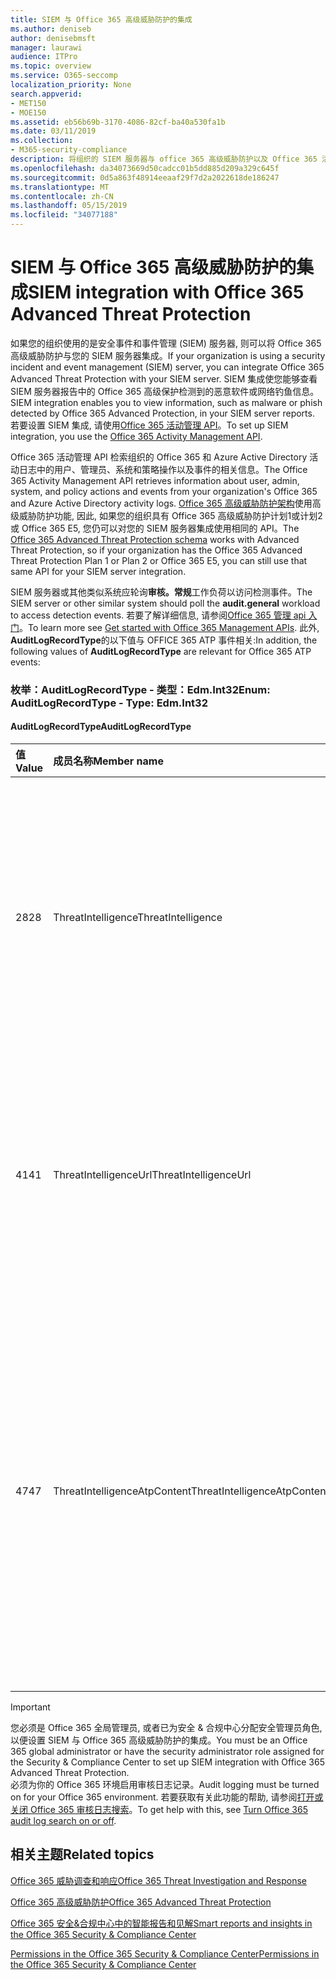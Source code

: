 ```yaml
---
title: SIEM 与 Office 365 高级威胁防护的集成
ms.author: deniseb
author: denisebmsft
manager: laurawi
audience: ITPro
ms.topic: overview
ms.service: O365-seccomp
localization_priority: None
search.appverid:
- MET150
- MOE150
ms.assetid: eb56b69b-3170-4086-82cf-ba40a530fa1b
ms.date: 03/11/2019
ms.collection:
- M365-security-compliance
description: 将组织的 SIEM 服务器与 office 365 高级威胁防护以及 Office 365 活动管理 API 中相关的威胁事件集成。
ms.openlocfilehash: da34073669d50cadcc01b5dd885d209a329c645f
ms.sourcegitcommit: 0d5a863f48914eeaaf29f7d2a2022618de186247
ms.translationtype: MT
ms.contentlocale: zh-CN
ms.lasthandoff: 05/15/2019
ms.locfileid: "34077188"
---
```

# <a name="siem-integration-with-office-365-advanced-threat-protection"></a><span data-ttu-id="88099-103">SIEM 与 Office 365 高级威胁防护的集成</span><span class="sxs-lookup"><span data-stu-id="88099-103">SIEM integration with Office 365 Advanced Threat Protection</span></span>

<span data-ttu-id="88099-104">如果您的组织使用的是安全事件和事件管理 (SIEM) 服务器, 则可以将 Office 365 高级威胁防护与您的 SIEM 服务器集成。</span><span class="sxs-lookup"><span data-stu-id="88099-104">If your organization is using a security incident and event management (SIEM) server, you can integrate Office 365 Advanced Threat Protection with your SIEM server.</span></span> <span data-ttu-id="88099-105">SIEM 集成使您能够查看 SIEM 服务器报告中的 Office 365 高级保护检测到的恶意软件或网络钓鱼信息。</span><span class="sxs-lookup"><span data-stu-id="88099-105">SIEM integration enables you to view information, such as malware or phish detected by Office 365 Advanced Protection, in your SIEM server reports.</span></span> <span data-ttu-id="88099-106">若要设置 SIEM 集成, 请使用[Office 365 活动管理 API](https://docs.microsoft.com/office/office-365-management-api/office-365-management-activity-api-reference)。</span><span class="sxs-lookup"><span data-stu-id="88099-106">To set up SIEM integration, you use the [Office 365 Activity Management API](https://docs.microsoft.com/office/office-365-management-api/office-365-management-activity-api-reference).</span></span> 

<span data-ttu-id="88099-107">Office 365 活动管理 API 检索组织的 Office 365 和 Azure Active Directory 活动日志中的用户、管理员、系统和策略操作以及事件的相关信息。</span><span class="sxs-lookup"><span data-stu-id="88099-107">The Office 365 Activity Management API retrieves information about user, admin, system, and policy actions and events from your organization's Office 365 and Azure Active Directory activity logs.</span></span> <span data-ttu-id="88099-108">[Office 365 高级威胁防护架构](https://docs.microsoft.com/office/office-365-management-api/office-365-management-activity-api-schema#office-365-advanced-threat-protection-and-threat-intelligence-schema)使用高级威胁防护功能, 因此, 如果您的组织具有 Office 365 高级威胁防护计划1或计划2或 Office 365 E5, 您仍可以对您的 SIEM 服务器集成使用相同的 API。</span><span class="sxs-lookup"><span data-stu-id="88099-108">The [Office 365 Advanced Threat Protection schema](https://docs.microsoft.com/office/office-365-management-api/office-365-management-activity-api-schema#office-365-advanced-threat-protection-and-threat-intelligence-schema) works with Advanced Threat Protection, so if your organization has the Office 365 Advanced Threat Protection Plan 1 or Plan 2 or Office 365 E5, you can still use that same API for your SIEM server integration.</span></span> 

<span data-ttu-id="88099-109">SIEM 服务器或其他类似系统应轮询**审核。常规**工作负荷以访问检测事件。</span><span class="sxs-lookup"><span data-stu-id="88099-109">The SIEM server or other similar system should poll the **audit.general** workload to access detection events.</span></span> <span data-ttu-id="88099-110">若要了解详细信息, 请参阅[Office 365 管理 api 入门](https://docs.microsoft.com/office/office-365-management-api/get-started-with-office-365-management-apis)。</span><span class="sxs-lookup"><span data-stu-id="88099-110">To learn more see [Get started with Office 365 Management APIs](https://docs.microsoft.com/office/office-365-management-api/get-started-with-office-365-management-apis).</span></span> <span data-ttu-id="88099-111">此外, **AuditLogRecordType**的以下值与 OFFICE 365 ATP 事件相关:</span><span class="sxs-lookup"><span data-stu-id="88099-111">In addition, the following values of **AuditLogRecordType** are relevant for Office 365 ATP events:</span></span>

### <a name="enum-auditlogrecordtype---type-edmint32"></a><span data-ttu-id="88099-112">枚举：AuditLogRecordType - 类型：Edm.Int32</span><span class="sxs-lookup"><span data-stu-id="88099-112">Enum: AuditLogRecordType - Type: Edm.Int32</span></span>

#### <a name="auditlogrecordtype"></a><span data-ttu-id="88099-113">AuditLogRecordType</span><span class="sxs-lookup"><span data-stu-id="88099-113">AuditLogRecordType</span></span>

|<span data-ttu-id="88099-114">值</span><span class="sxs-lookup"><span data-stu-id="88099-114">Value</span></span>|<span data-ttu-id="88099-115">成员名称</span><span class="sxs-lookup"><span data-stu-id="88099-115">Member name</span></span>|<span data-ttu-id="88099-116">说明</span><span class="sxs-lookup"><span data-stu-id="88099-116">Description</span></span>|
|:-----|:-----|:-----|
|<span data-ttu-id="88099-117">28</span><span class="sxs-lookup"><span data-stu-id="88099-117">28</span></span>|<span data-ttu-id="88099-118">ThreatIntelligence</span><span class="sxs-lookup"><span data-stu-id="88099-118">ThreatIntelligence</span></span>|<span data-ttu-id="88099-119">Exchange Online Protection 和 Office 365 高级威胁防护中的网络钓鱼和恶意软件事件。</span><span class="sxs-lookup"><span data-stu-id="88099-119">Phishing and malware events from Exchange Online Protection and Office 365 Advanced Threat Protection.</span></span>|
|<span data-ttu-id="88099-120">41</span><span class="sxs-lookup"><span data-stu-id="88099-120">41</span></span>|<span data-ttu-id="88099-121">ThreatIntelligenceUrl</span><span class="sxs-lookup"><span data-stu-id="88099-121">ThreatIntelligenceUrl</span></span>|<span data-ttu-id="88099-122">ATP 安全链接从 Office 365 高级威胁防护的阻止时间和阻止覆盖事件。</span><span class="sxs-lookup"><span data-stu-id="88099-122">ATP Safe Links time-of-block and block override events from Office 365 Advanced Threat Protection.</span></span>|
|<span data-ttu-id="88099-123">47</span><span class="sxs-lookup"><span data-stu-id="88099-123">47</span></span>|<span data-ttu-id="88099-124">ThreatIntelligenceAtpContent</span><span class="sxs-lookup"><span data-stu-id="88099-124">ThreatIntelligenceAtpContent</span></span>|<span data-ttu-id="88099-125">Office 365 高级威胁防护中的 SharePoint Online、OneDrive for Business 和 Microsoft 团队中的文件的网络钓鱼和恶意软件事件。</span><span class="sxs-lookup"><span data-stu-id="88099-125">Phishing and malware events for files in SharePoint Online, OneDrive for Business, and Microsoft Teams from Office 365 Advanced Threat Protection.</span></span>|

> [!IMPORTANT]
> <span data-ttu-id="88099-126">您必须是 Office 365 全局管理员, 或者已为安全 & 合规中心分配安全管理员角色, 以便设置 SIEM 与 Office 365 高级威胁防护的集成。</span><span class="sxs-lookup"><span data-stu-id="88099-126">You must be an Office 365 global administrator or have the security administrator role assigned for the Security & Compliance Center to set up SIEM integration with Office 365 Advanced Threat Protection.</span></span><br/><span data-ttu-id="88099-127">必须为你的 Office 365 环境启用审核日志记录。</span><span class="sxs-lookup"><span data-stu-id="88099-127">Audit logging must be turned on for your Office 365 environment.</span></span> <span data-ttu-id="88099-128">若要获取有关此功能的帮助, 请参阅[打开或关闭 Office 365 审核日志搜索](turn-audit-log-search-on-or-off.md)。</span><span class="sxs-lookup"><span data-stu-id="88099-128">To get help with this, see [Turn Office 365 audit log search on or off](turn-audit-log-search-on-or-off.md).</span></span>

## <a name="related-topics"></a><span data-ttu-id="88099-129">相关主题</span><span class="sxs-lookup"><span data-stu-id="88099-129">Related topics</span></span>

[<span data-ttu-id="88099-130">Office 365 威胁调查和响应</span><span class="sxs-lookup"><span data-stu-id="88099-130">Office 365 Threat Investigation and Response</span></span>](office-365-ti.md)

[<span data-ttu-id="88099-131">Office 365 高级威胁防护</span><span class="sxs-lookup"><span data-stu-id="88099-131">Office 365 Advanced Threat Protection</span></span>](office-365-atp.md)

[<span data-ttu-id="88099-132">Office 365 安全&amp;合规中心中的智能报告和见解</span><span class="sxs-lookup"><span data-stu-id="88099-132">Smart reports and insights in the Office 365 Security &amp; Compliance Center</span></span>](reports-and-insights-in-security-and-compliance.md)
  
[<span data-ttu-id="88099-133">Permissions in the Office 365 Security &amp; Compliance Center</span><span class="sxs-lookup"><span data-stu-id="88099-133">Permissions in the Office 365 Security &amp; Compliance Center</span></span>](permissions-in-the-security-and-compliance-center.md)
  
